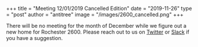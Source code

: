 +++
title =  "Meeting 12/01/2019 Cancelled Edition"
date = "2019-11-26"
type = "post"
author = "antitree"
image = "/images/2600_cancelled.png"
+++

There will be no meeting for the month of December while we figure out a new home for Rochester 2600. 
Please reach out to us on [Twitter](https://twitter.com/roc2600) or [Slack](https://rocdev.slack.com/#security/)
if you have a suggestion. 

